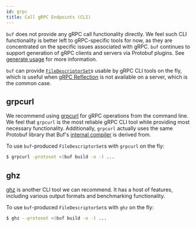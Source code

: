 ```yaml
---
id: grpc
title: Call gRPC Endpoints (CLI)
---
```


`buf` does not provide any gRPC call functionality directly. We feel such CLI
functionality is better left to gRPC-specific tools for now, as they are
concentrated on the specific issues associated with gRPC. `buf` continues to
support generation of gRPC clients and servers via Protobuf plugins. See
[generate usage](../generate/usage.mdx) for more information.

`buf` can provide
[`FileDescriptorSet`](https://github.com/protocolbuffers/protobuf/blob/master/src/google/protobuf/descriptor.proto)s
usable by gRPC CLI tools on the fly, which is useful when
[gRPC Reflection](https://github.com/grpc/grpc/blob/master/doc/server-reflection.md)
is not available on a server, which is the common case.

## grpcurl

We recommend using [grpcurl](https://github.com/fullstorydev/grpcurl) for gRPC
operations from the command line. We feel that `grpcurl` is the most reliable
gRPC CLI tool while providing most necessary functionality. Additionally,
`grpcurl` actually uses the same Protobuf library that Buf's
[internal compiler](../reference/internal-compiler.md) is derived from.

To use `buf`-produced `FileDescriptorSet`s with `grpcurl` on the fly:

```sh
$ grpcurl -protoset <(buf build -o -) ...
```

## ghz

[ghz](https://ghz.sh) is another CLI tool we can recommend. It has a host of
features, including various output formats and benchmarking functionality.

To use `buf`-produced `FileDescriptorSet`s with `ghz` on the fly:

```sh
$ ghz --protoset <(buf build -o -) ...
```

[filedescriptorset]:
  https://github.com/protocolbuffers/protobuf/blob/master/src/google/protobuf/descriptor.proto
